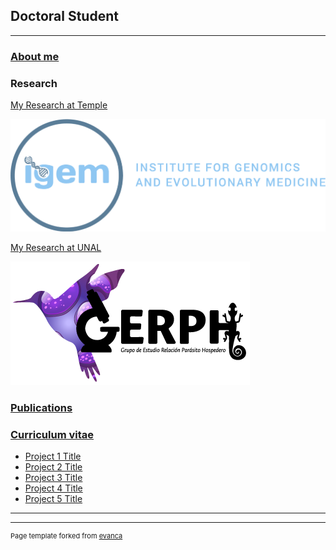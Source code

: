 ## Doctoral Student

---

### [About me](/aboutme)




### Research

[My Research at Temple](/research)

<img src="images/igem_logo1.png?raw=true"/>


[My Research at UNAL](/research)

<img src="images/gerph.png?raw=true"/>


### [Publications](/research)



### [Curriculum vitae](/research)

- [Project 1 Title](http://example.com/)
- [Project 2 Title](http://example.com/)
- [Project 3 Title](http://example.com/)
- [Project 4 Title](http://example.com/)
- [Project 5 Title](http://example.com/)

---




---
<p style="font-size:11px">Page template forked from <a href="https://github.com/evanca/quick-portfolio">evanca</a></p>
<!-- Remove above link if you don't want to attibute -->

